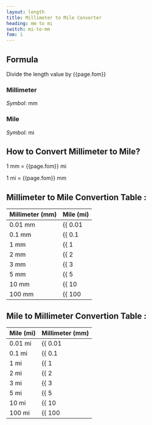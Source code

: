 ```yaml
---
layout: length
title: Millimeter to Mile Converter
heading: mm to mi
switch: mi-to-mm
fom: 1
---
```


## Formula
Divide the length value by {{page.fom}}

### Millimeter
*Symbol*: mm

### Mile
*Symbol*: mi

## How to Convert Millimeter to Mile?
1 mm = {{page.fom}} mi

1 mi = {{page.fom}} mm

## Millimeter to Mile Convertion Table :

| Millimeter (mm) | Mile (mi) |
| ---- | ---- |
| 0.01 mm | {{ 0.01 | divided_by: page.fom | round: 5 }} mi |
| 0.1 mm | {{ 0.1 | divided_by: page.fom | round: 5 }} mi |
| 1 mm | {{ 1 | divided_by: page.fom | round: 5 }} mi |
| 2 mm | {{ 2 | divided_by: page.fom | round: 5 }} mi |
| 3 mm | {{ 3 | divided_by: page.fom | round: 5 }} mi |
| 5 mm | {{ 5 | divided_by: page.fom | round: 5 }} mi |
| 10 mm | {{ 10 | divided_by: page.fom | round: 5 }} mi |
| 100 mm | {{ 100 | divided_by: page.fom | round: 5 }} mi |

## Mile to Millimeter Convertion Table :

| Mile (mi) | Millimeter (mm) |
| ---- | ---- |
| 0.01 mi | {{ 0.01 | times: page.fom | round: 5 }} mm |
| 0.1 mi | {{ 0.1 | times: page.fom | round: 5 }} mm |
| 1 mi | {{ 1 | times: page.fom | round: 5 }} mm |
| 2 mi | {{ 2 | times: page.fom | round: 5 }} mm |
| 3 mi | {{ 3 | times: page.fom | round: 5 }} mm |
| 5 mi | {{ 5 | times: page.fom | round: 5 }} mm |
| 10 mi | {{ 10 | times: page.fom | round: 5 }} mm |
| 100 mi | {{ 100 | times: page.fom | round: 5 }} mm |

<script>
selectInput[2].selected = true
selectOutput[9].selected = true
</script>
